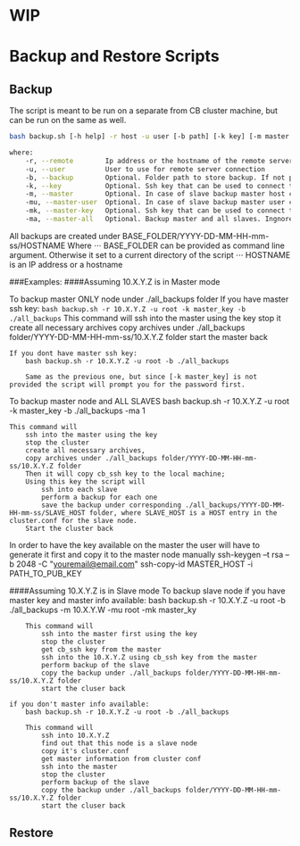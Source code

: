 # WIP
# Backup and Restore Scripts

## Backup

The script is meant to be run on a separate from CB cluster machine, but can be run on the same as well.
```bash
bash backup.sh [-h help] -r host -u user [-b path] [-k key] [-m master host] [-mu master user] [-mu backup all slaves] [-mk master key]

where:
    -r, --remote        Ip address or the hostname of the remote server to restore the backup on
    -u, --user          User to use for remote server connection
    -b, --backup        Optional. Folder path to store backup. If not provided current folder is used
    -k, --key           Optional. Ssh key that can be used to connect to the remote server
    -m, --master        Optional. In case of slave backup master host can be provided to avoid prompting for the password too many times
    -mu, --master-user  Optional. In case of slave backup master user can be provided to avoid prompting for the password too many times
    -mk, --master-key   Optional. Ssh key that can be used to connect to the master
    -ma, --master-all   Optional. Backup master and all slaves. Ingnored if remote server is in standalone or slave mode
```

All backups are created under BASE_FOLDER/YYYY-DD-MM-HH-mm-ss/HOSTNAME
Where
⋅⋅⋅ BASE_FOLDER can be provided as command line argument. Otherwise it set to a current directory of the script
⋅⋅⋅ HOSTNAME is an IP address or a hostname

###Examples:
####Assuming 10.X.Y.Z is in Master mode

To backup master ONLY node under ./all_backups folder
If you have master ssh key:
`bash backup.sh -r 10.X.Y.Z -u root -k master_key -b ./all_backups`
This command will
ssh into the master using the key
            stop it
            create all necessary archives
            copy archives under ./all_backups folder/YYYY-DD-MM-HH-mm-ss/10.X.Y.Z folder
            start the master back

    If you dont have master ssh key:
        bash backup.sh -r 10.X.Y.Z -u root -b ./all_backups

        Same as the previous one, but since [-k master_key] is not provided the script will prompt you for the password first.

To backup master node and ALL SLAVES
    bash backup.sh -r 10.X.Y.Z -u root -k master_key -b ./all_backups -ma 1

    This command will
        ssh into the master using the key
        stop the cluster
        create all necessary archives,
        copy archives under ./all_backups folder/YYYY-DD-MM-HH-mm-ss/10.X.Y.Z folder
        Then it will copy cb_ssh key to the local machine;
        Using this key the script will
            ssh into each slave
            perform a backup for each one
            save the backup under corresponding ./all_backups/YYYY-DD-MM-HH-mm-ss/SLAVE_HOST folder, where SLAVE_HOST is a HOST entry in the cluster.conf for the slave node.
        Start the cluster back

In order to have the key available on the master the user will have to generate it first and copy it to the master node manually
    ssh-keygen –t rsa –b 2048 -C "youremail@email.com"
    ssh-copy-id MASTER_HOST -i PATH_TO_PUB_KEY

####Assuming 10.X.Y.Z is in Slave mode
To backup slave node
    if you have master key and master info available:
        bash backup.sh -r 10.X.Y.Z -u root -b ./all_backups -m 10.X.Y.W -mu root -mk master_ky

        This command will
            ssh into the master first using the key
            stop the cluster
            get cb_ssh key from the master
            ssh into the 10.X.Y.Z using cb_ssh key from the master
            perform backup of the slave
            copy the backup under ./all_backups folder/YYYY-DD-MM-HH-mm-ss/10.X.Y.Z folder
            start the cluser back

    if you don't master info available:
        bash backup.sh -r 10.X.Y.Z -u root -b ./all_backups

        This command will
            ssh into 10.X.Y.Z
            find out that this node is a slave node
            copy it's cluster.conf
            get master information from cluster conf
            ssh into the master
            stop the cluster
            perform backup of the slave
            copy the backup under ./all_backups folder/YYYY-DD-MM-HH-mm-ss/10.X.Y.Z folder
            start the cluser back


## Restore
